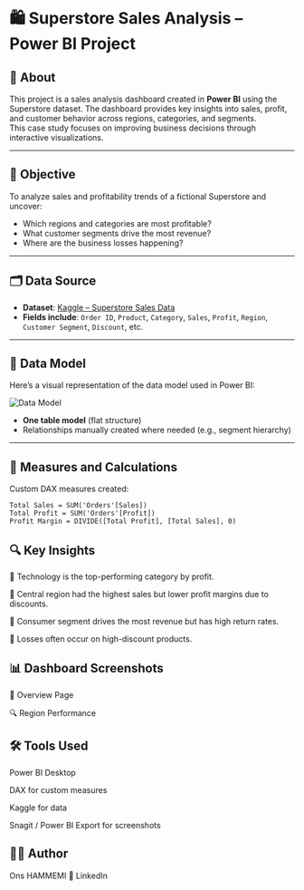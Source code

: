 # 🛍️ Superstore Sales Analysis – Power BI Project

## 📖 About

This project is a sales analysis dashboard created in **Power BI** using the Superstore dataset. The dashboard provides key insights into sales, profit, and customer behavior across regions, categories, and segments.  
This case study focuses on improving business decisions through interactive visualizations.

---

## 🎯 Objective

To analyze sales and profitability trends of a fictional Superstore and uncover:
- Which regions and categories are most profitable?
- What customer segments drive the most revenue?
- Where are the business losses happening?

---

## 🗂️ Data Source

- **Dataset**: [Kaggle – Superstore Sales Data](https://www.kaggle.com/datasets/sudarshanbhukebag/superstores)  
- **Fields include**: `Order ID`, `Product`, `Category`, `Sales`, `Profit`, `Region`, `Customer Segment`, `Discount`, etc.

---

## 🧩 Data Model

Here’s a visual representation of the data model used in Power BI:

![Data Model](images/data_model.png)

- **One table model** (flat structure)
- Relationships manually created where needed (e.g., segment hierarchy)

---

## 📐 Measures and Calculations

Custom DAX measures created:
```DAX
Total Sales = SUM('Orders'[Sales])
Total Profit = SUM('Orders'[Profit])
Profit Margin = DIVIDE([Total Profit], [Total Sales], 0)
```

## 🔍 Key Insights

🔸 Technology is the top-performing category by profit.

🔸 Central region had the highest sales but lower profit margins due to discounts.

🔸 Consumer segment drives the most revenue but has high return rates.

🔸 Losses often occur on high-discount products.

## 📊 Dashboard Screenshots
📌 Overview Page

🔍 Region Performance

## 🛠️ Tools Used
Power BI Desktop

DAX for custom measures

Kaggle for data

Snagit / Power BI Export for screenshots

## 👨‍💻 Author
Ons HAMMEMI
🔗 LinkedIn
